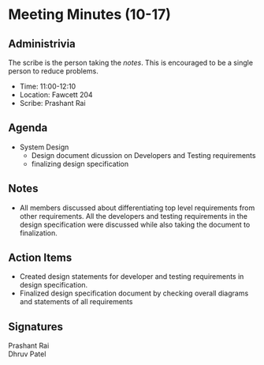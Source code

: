 
# Meeting Minutes (10-17)

## Administrivia
The scribe is the person taking the _notes_. This is encouraged to be a single person to reduce problems.
* Time: 11:00-12:10
* Location: Fawcett 204
* Scribe: Prashant Rai

## Agenda
* System Design
  * Design document dicussion on Developers and Testing requirements
  * finalizing design specification

## Notes
* All members discussed about differentiating top level requirements from other requirements. All the developers and testing requirements in the design specification were discussed while also taking the document to finalization.


## Action Items
* Created design statements for developer and testing requirements in design specification.
* Finalized design specification document by checking overall diagrams and statements of all requirements


## Signatures
Prashant Rai  
Dhruv Patel  